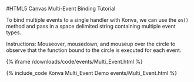 
#HTML5 Canvas Multi-Event Binding Tutorial

To bind multiple events to a single handler with Konva, we can use the `on()` method and pass in a space delimited string containing multiple event types.

Instructions: Mouseover, mousedown, and mouseup over the circle to observe that the function bound to the circle is executed for each event.

{% iframe /downloads/code/events/Multi_Event.html %}

{% include_code Konva Multi_Event Demo events/Multi_Event.html %}